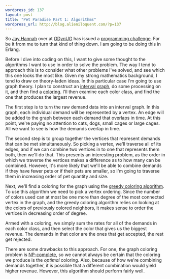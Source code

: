 ```yaml
--- 
wordpress_id: 137
layout: post
title: "Pet Paradise Part 1: Algorithms"
wordpress_url: http://blog.alieniloquent.com/?p=137
---
```

So <a href="http://jays.net">Jay Hannah</a> over at <a href="http://odynug.kicks-ass.org">ODynUG</a> has issued a <a href="http://github.com/stesla/odynug/blob/3d3d75cc4d70b189c625579ce841de3ce7ada68b/pet_paradise/README">programming challenge</a>. Far be it from me to turn that kind of thing down. I am going to be doing this in Erlang.

Before I dive into coding on this, I want to give some thought to the algorithms I want to use in order to solve the problem. The way I tend to approach this is to consider what other problems I've solved, and see which this one looks the most like. Given my strong mathematics background, I tend to draw on theory-laden ideas. In this particular case I'm going to use graph theory. I plan to construct an <a href="http://en.wikipedia.org/wiki/Interval_graph">interval graph</a>, do some processing on it, and then find a <a href="http://en.wikipedia.org/wiki/Graph_coloring">coloring</a>. I'll then examine each color class, and find the one that produces the largest revenue.

The first step is to turn the raw demand data into an interval graph. In this graph, each individual demand will be represented by a vertex. An edge will be added to the graph between each demand that overlaps in time. At this point, we're paying no attention to cats, dogs, small cages or large cages. All we want to see is how the demands overlap in time.

The second step is to group together the vertices that represent demands that can be met simultaneously. So picking a vertex, we'll traverse all of its edges, and if we can combine two vertices in to one that represents them both, then we'll do that. This presents an interesting problem, as the order in which we traverse the vertices makes a difference as to how many can be combined. However, it's more likely that we'll be able to combine demands if they have fewer pets or if their pets are smaller, so I'm going to traverse them in increasing order of pet quantity and size.

Next, we'll find a coloring for the graph using the <a href="http://en.wikipedia.org/wiki/Greedy_coloring">greedy coloring algorithm</a>. To use this algorithm we need to pick a vertex ordering. Since the number of colors used can at most be one more than degree of the most connected vertex in the graph, and the greedy coloring algorithm relies on looking at the colors of previously colored neighbors, it makes sense to order the vertices in decreasing order of degree.

Armed with a coloring, we simply sum the rates for all of the demands in each color class, and then select the color that gives us the biggest revenue. The demands in that color are the ones that get accepted, the rest get rejected.

There are some drawbacks to this approach. For one, the graph coloring problem is <a href="http://en.wikipedia.org/wiki/NP-complete">NP-complete</a>, so we cannot always be certain that the coloring we produce is the <em>optimal</em> coloring. Also, because of how we're combining demands together, it is possible that a different combination would yield higher revenue. However, this algorithm should perform fairly well.
